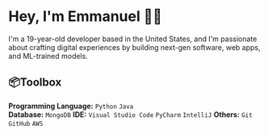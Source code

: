 # Hey, I'm Emmanuel 👋🏾

I'm a 19-year-old developer based in the United States, and I'm passionate about crafting digital experiences by building next-gen software, web apps, and ML-trained models.

## 📦Toolbox
**Programming Language:** ```Python``` ```Java```
<br />
**Database:** ```MongoDB```
**IDE:** ```Visual Studio Code``` ```PyCharm``` ```IntelliJ```
**Others:** ```Git``` ```GitHub``` ```AWS```



<!---
B1ckb0x/B1ckb0x is a ✨ special ✨ repository because its `README.md` (this file) appears on your GitHub profile.
You can click the Preview link to take a look at your changes.
--->
